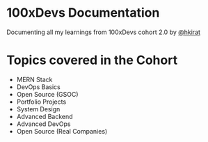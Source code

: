# 100xDevs Documentation

Documenting all my learnings from 100xDevs cohort 2.0 by [@hkirat](https://github.com/hkirat)

# Topics covered in the Cohort

- MERN Stack
- DevOps Basics
- Open Source (GSOC)
- Portfolio Projects
- System Design
- Advanced Backend
- Advanced DevOps
- Open Source (Real Companies)

